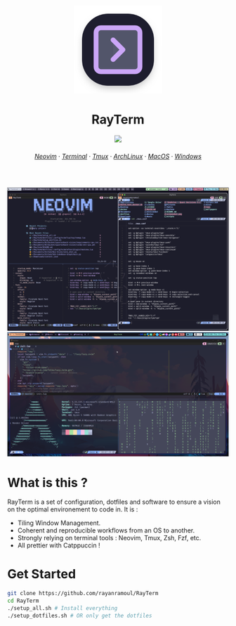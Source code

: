 <div align="center">
 
<img width="200" src="https://github.com/rayanramoul/RayTerm/blob/master/assets/logo.png?raw=true">
</img>
<h1>RayTerm</h1>
<img src="https://raw.githubusercontent.com/catppuccin/catppuccin/main/assets/palette/macchiato.png" width="400" />
<h6 align="center">
  <a href="https://github.com/rayanramoul/RayTerm/blob/master/docs/Neovim">Neovim</a>
  ·
  <a href="https://github.com/rayanramoul/RayTerm/blob/master/docs/Terminal">Terminal</a>
  ·
  <a href="https://github.com/rayanramoul/RayTerm/blob/master/docs/Tmux">Tmux</a>
  ·
  <a href="https://github.com/rayanramoul/RayTerm/blob/master/docs/ArchLinux">ArchLinux</a>
  ·
  <a href="https://github.com/rayanramoul/RayTerm/blob/master/docs/MacOS">MacOS</a>
  ·
  <a href="https://github.com/rayanramoul/RayTerm/blob/master/docs/Windows">Windows</a>
</h6>

&nbsp;

 <img src="https://github.com/rayanramoul/RayTerm/blob/master/assets/macos_preview.png?raw=true" alt="RayTerm" width="600">
  </img>

   <img src="https://github.com/rayanramoul/RayTerm/blob/master/assets/windows_preview.png?raw=true" alt="RayTerm" width="600">
  </img>

</div>

# What is this ?
RayTerm is a set of configuration, dotfiles and software to ensure a vision on the optimal environement to code in.
It is :
- Tiling Window Management.
- Coherent and reproducible workflows from an OS to another.
- Strongly relying on terminal tools : Neovim, Tmux, Zsh, Fzf, etc.
- All prettier with Catppuccin !

# Get Started

```bash
git clone https://github.com/rayanramoul/RayTerm
cd RayTerm
./setup_all.sh # Install everything 
./setup_dotfiles.sh # OR only get the dotfiles 
```




